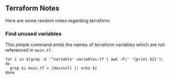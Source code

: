 ## Terraform Notes
Here are some random notes regarding terraform.

### Find unused variables
This simple command emits the names of terraform variables which are not referenced in `main.tf`.

```shell
for i in $(grep -E '^variable' variables.tf | awk -F\" '{print $2}'); do
  grep $i main.tf > /dev/null || echo $i
done
```
